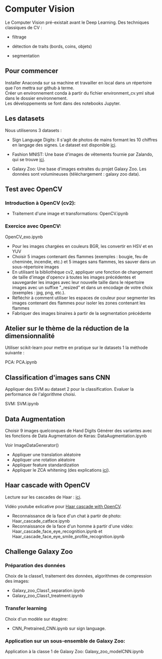 # Computer Vision

Le Computer Vision pré-existait avant le Deep Learning. Des techniques classiques de CV :

- filtrage

- détection de traits (bords, coins, objets)

- segmentation

## Pour commencer

Installer Anaconda sur sa machine et travailler en local dans un répertoire que l'on mettra sur github à terme.  
Créer un environnement conda à partir du fichier environment_cv.yml situé dans le dossier environnement.  
Les développements se font dans des notebooks Jupyter. 

## Les datasets

Nous utiliserons 3 datasets :

- Sign Language Digits: Il s'agit de photos de mains formant les 10 chiffres en langage des signes. Le dataset est disponible [ici](https://www.kaggle.com/hamishdickson/preprocessing-images-with-dimensionality-reduction/data).

- Fashion MNIST: Une base d'images de vêtements fournie par Zalando, qui se trouve [ici](https://www.kaggle.com/zalando-research/fashionmnist).


- Galaxy Zoo: Une base d'images extraites du projet Galaxy Zoo.
Les données sont volumineuses (téléchargement : galaxy zoo data).

## Test avec OpenCV

### Introduction à OpenCV (cv2): 

- Traitement d'une image et transformations: OpenCV.ipynb

### Exercice avec OpenCV:

OpenCV_exo.ipynb

- Pour les images chargées en couleurs BGR, les convertir en HSV et en YUV
- Choisir 5 images contenant des flammes (exemples : bougie, feu de cheminée, incendie, etc.) et 5 images sans flammes, les sauver dans un sous-répertoire images
- En utilisant la bibliothèque cv2, appliquer une fonction de changement de taille d'image d'opencv à toutes les images précédentes et sauvegarder les images avec leur nouvelle taille dans le répertoire images avec un suffixe "_resized" et dans un encodage de votre choix (exemples : jpg, png, etc.).
- Réfléchir à comment utiliser les espaces de couleur pour segmenter les images contenant des flammes pour isoler les zones contenant les flammes
- Fabriquer des images binaires à partir de la segmentation précédente

## Atelier sur le thème de la réduction de la dimensionnalité

Utiliser scikit-learn pour mettre en pratique sur le datasets 1  la méthode suivante :

PCA: PCA.ipynb

## Classification d'images sans CNN

Appliquer des SVM au dataset 2 pour la classification. 
Evaluer la performance de l'algorithme choisi.

SVM: SVM.ipynb

## Data Augmentation

Choisir 9 images quelconques de Hand Digits
Générer des variantes avec les fonctions de Data Augmentation de Keras:
DataAugmentation.ipynb  

Voir ImageDataGenerator()
- Appliquer une translation aléatoire
- Appliquer une rotation aléatoire
- Appliquer feature standardization
- Appliquer le ZCA whitening (des explications [ici](https://cbrnr.github.io/2018/12/17/whitening-pca-zca/)).

## Haar cascade with OpenCV

Lecture sur les cascades de Haar : [ici](https://pymotion.com/detection-objet-cascade-haar/).

Vidéo youtube exlicative pour [Haar cascade with OpenCV](https://www.youtube.com/watch?v=88HdqNDQsEk).

- Reconnaissance de la face d'un chat à partir de photo: Haar_cascade_catface.ipynb
- Reconnaissance de la face d'un homme à partir d'une vidéo: Haar_cascade_face_eye_recognition.ipynb et Haar_cascade_face_eye_smile_profile_recognition.ipynb

## Challenge Galaxy Zoo

### Préparation des données
Choix de la classe1, traitement des données, algorithmes de compression des images: 
- Galaxy_zoo_Class1_separation.ipynb
- Galaxy_zoo_Class1_treatment.ipynb

### Transfer learning
Choix d'un modèle sur étagère:
- CNN_Pretrained_CNN.ipynb sur sign language.

### Application sur un sous-ensemble de Galaxy Zoo: 

Application à la classe 1 de Galaxy Zoo: Galaxy_zoo_modelCNN.ipynb
